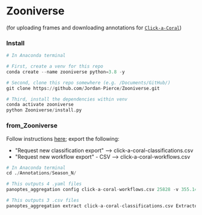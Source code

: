 # Zooniverse

(for uploading frames and downloading annotations for [`Click-a-Coral`](https://www.zooniverse.org/lab/21853))

### Install

```python
# In Anaconda terminal

# First, create a venv for this repo
conda create --name zooniverse python=3.8 -y 

# Second, clone this repo somewhere (e.g. /Documents/GitHub/)
git clone https://github.com/Jordan-Pierce/Zooniverse.git

# Third, install the dependencies within venv
conda activate zooniverse
python Zooniverse/install.py

```

### from_Zooniverse

Follow instructions [here](https://aggregation-caesar.zooniverse.org/Scripts.html); export the following:

- "Request new classification export" --> click-a-coral-classifications.csv  
- "Request new workflow export" - CSV --> click-a-coral-workflows.csv

```python
# In Anaconda terminal
cd ./Annotations/Season_N/

# This outputs 4 .yaml files 
panoptes_aggregation config click-a-coral-workflows.csv 25828 -v 355.143 

# This outputs 3 .csv files
panoptes_aggregation extract click-a-coral-classifications.csv Extractor_config_workflow_25828_V355.143.yaml


```
